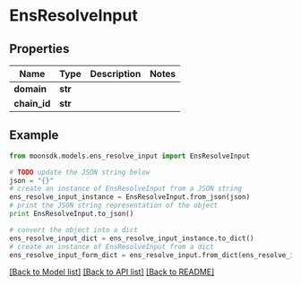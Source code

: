 # EnsResolveInput


## Properties

Name | Type | Description | Notes
------------ | ------------- | ------------- | -------------
**domain** | **str** |  | 
**chain_id** | **str** |  | 

## Example

```python
from moonsdk.models.ens_resolve_input import EnsResolveInput

# TODO update the JSON string below
json = "{}"
# create an instance of EnsResolveInput from a JSON string
ens_resolve_input_instance = EnsResolveInput.from_json(json)
# print the JSON string representation of the object
print EnsResolveInput.to_json()

# convert the object into a dict
ens_resolve_input_dict = ens_resolve_input_instance.to_dict()
# create an instance of EnsResolveInput from a dict
ens_resolve_input_form_dict = ens_resolve_input.from_dict(ens_resolve_input_dict)
```
[[Back to Model list]](../README.md#documentation-for-models) [[Back to API list]](../README.md#documentation-for-api-endpoints) [[Back to README]](../README.md)


